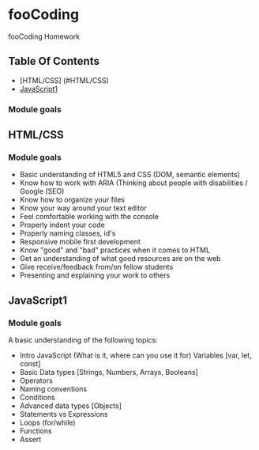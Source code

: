 # fooCoding
fooCoding Homework

## Table Of Contents
* [HTML/CSS] (#HTML/CSS)
* [JavaScript1](#JavaScript)

### Module goals

## HTML/CSS

### Module goals
* Basic understanding of HTML5 and CSS (DOM, semantic elements)
* Know how to work with ARIA (Thinking about people with disabilities / Google (SEO)
* Know how to organize your files
* Know your way around your text editor
* Feel comfortable working with the console
* Properly indent your code
* Properly naming classes, id's
* Responsive mobile first development
* Know "good" and "bad" practices when it comes to HTML
* Get an understanding of what good resources are on the web
* Give receive/feedback from/on fellow students
* Presenting and explaining your work to others

## JavaScript1

### Module goals

A basic understanding of the following topics:

* Intro JavaScript (What is it, where can you use it for)
Variables [var, let, const]
* Basic Data types [Strings, Numbers, Arrays, Booleans]
* Operators
* Naming conventions
* Conditions
* Advanced data types [Objects]
* Statements vs Expressions
* Loops (for/while)
* Functions
* Assert
